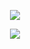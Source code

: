 <p align="center">
 <img src="https://github-readme-stats.vercel.app/api?username=dschana&count_private=true&hide=prs&theme=github_dark&include_all_commits=true&show_icons=true" />
</p>
<p align="center">
 <img src="https://github-readme-stats.vercel.app/api/top-langs/?username=dschana&heme=github_dark" />
</p>
